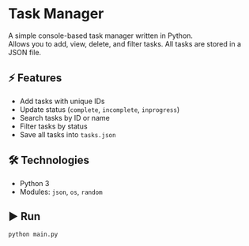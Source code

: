 
# Task Manager

A simple console-based task manager written in Python.  
Allows you to add, view, delete, and filter tasks. All tasks are stored in a JSON file.

## ⚡ Features
- Add tasks with unique IDs
- Update status (`complete`, `incomplete`, `inprogress`)
- Search tasks by ID or name
- Filter tasks by status
- Save all tasks into `tasks.json`

## 🛠️ Technologies
- Python 3
- Modules: `json`, `os`, `random`

## ▶️ Run
```bash
python main.py

